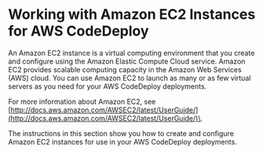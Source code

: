 # Working with Amazon EC2 Instances for AWS CodeDeploy<a name="instances-ec2"></a>

An Amazon EC2 instance is a virtual computing environment that you create and configure using the Amazon Elastic Compute Cloud service\. Amazon EC2 provides scalable computing capacity in the Amazon Web Services \(AWS\) cloud\. You can use Amazon EC2 to launch as many or as few virtual servers as you need for your AWS CodeDeploy deployments\.

For more information about Amazon EC2, see [http://docs.aws.amazon.com/AWSEC2/latest/UserGuide/](http://docs.aws.amazon.com/AWSEC2/latest/UserGuide/)\.

The instructions in this section show you how to create and configure Amazon EC2 instances for use in your AWS CodeDeploy deployments\.

